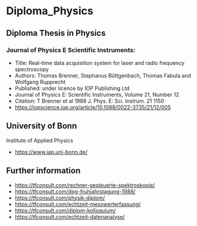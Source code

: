 # Diploma_Physics

## Diploma Thesis in Physics 
### Journal of Physics E Scientific Instruments:
- Title: Real-time data acquisition system for laser and radio frequency spectroscopy
- Authors: Thomas Brenner, Stephanus Büttgenbach, Thomas Fabula and Wolfgang Rupprecht
- Published: under licence by IOP Publishing Ltd
- Journal of Physics E: Scientific Instruments, Volume 21, Number 12
- Citation: T Brenner et al 1988 J. Phys. E: Sci. Instrum. 21 1150
- https://iopscience.iop.org/article/10.1088/0022-3735/21/12/005

## University of Bonn 
Institute of Applied Physics
- https://www.iap.uni-bonn.de/

## Further information
- https://tfconsult.com/rechner-gesteuerte-spektroskopie/
- https://tfconsult.com/dpg-fruhjahrstagung-1988/
- https://tfconsult.com/physik-diplom/
- https://tfconsult.com/echtzeit-messwerterfassung/
- https://tfconsult.com/diplom-kolloquium/
- https://tfconsult.com/echtzeit-datenanalyse/ 
